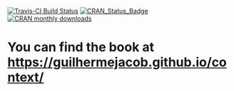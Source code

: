 [![Travis-CI Build Status](https://travis-ci.org/DjalmaPessoa/convey.svg?branch=master)](https://travis-ci.org/DjalmaPessoa/convey)
[![CRAN_Status_Badge](http://www.r-pkg.org/badges/version/convey)](https://cran.r-project.org/package=convey) 
[![CRAN monthly downloads](http://cranlogs.r-pkg.org/badges/convey "CRAN monthly downloads")](https://cran.r-project.org/package=convey)

# You can find the book at https://guilhermejacob.github.io/context/
